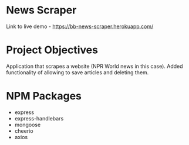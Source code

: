 # News Scraper 

Link to live demo - https://bb-news-scraper.herokuapp.com/

# Project Objectives

Application that scrapes a website (NPR World news in this case). Added functionality of allowing to save articles and deleting them.

# NPM Packages

- express
- express-handlebars
- mongoose
- cheerio
- axios